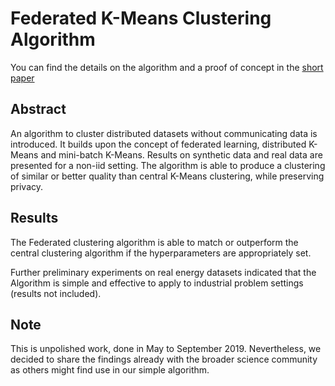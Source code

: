 # Federated K-Means Clustering Algorithm
You can find the details on the algorithm and a proof of concept in the [short paper](federated_kmeans_arxiv.pdf)

## Abstract
An algorithm to cluster distributed datasets without communicating data is introduced. It builds upon the concept of federated learning, distributed K-Means and mini-batch K-Means. Results on synthetic data and real data are presented for a non-iid setting. The algorithm is able to produce a clustering of similar or better quality than central K-Means clustering, while preserving privacy.

## Results
The Federated clustering algorithm is able to match or outperform the central clustering algorithm if the hyperparameters are appropriately set. 

Further preliminary experiments on real energy datasets indicated that the Algorithm is simple and effective to apply to industrial problem settings (results not included). 

## Note
This is unpolished work, done in May to September 2019. Nevertheless, we decided to share the findings already with the broader science community as others might find use in our simple algorithm.
